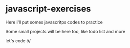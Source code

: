 # javascript-exercises

Here i'll put somes javascritps codes to practice

Some small projects will be here too, like todo list and more

let's code õ/
